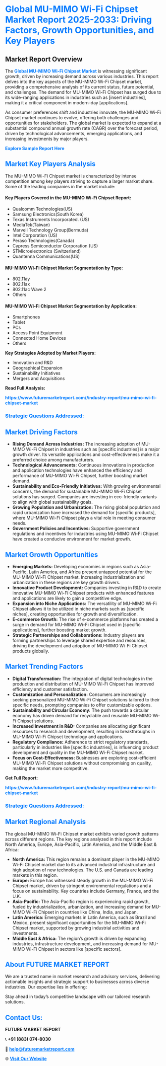 <h1 style="color: #007BFF;">Global MU-MIMO Wi-Fi Chipset Market Report 2025-2033: Driving Factors, Growth Opportunities, and Key Players</h1>

<section id="overview">
<h2>Market Report Overview</h2>
<p>The <a href="https://www.futuremarketreport.com//industry-report/mu-mimo-wi-fi-chipset-market" style="color: #007BFF; text-decoration: none;"><strong>Global MU-MIMO Wi-Fi Chipset Market</strong></a> is witnessing significant growth, driven by increasing demand across various industries. This report delves into the key aspects of the MU-MIMO Wi-Fi Chipset market, providing a comprehensive analysis of its current status, future potential, and challenges. The demand for MU-MIMO Wi-Fi Chipset has surged due to its wide-ranging applications in industries such as [insert industries], making it a critical component in modern-day [applications].</p>
<p>As consumer preferences shift and industries innovate, the MU-MIMO Wi-Fi Chipset market continues to evolve, offering both challenges and opportunities for stakeholders. The global market is expected to expand at a substantial compound annual growth rate (CAGR) over the forecast period, driven by technological advancements, emerging applications, and increasing investments by major players.</p>
</section>

<section id="overview">
<p><a href="https://www.futuremarketreport.com//request-sample/reportId=82351" style="color: #007BFF; text-decoration: none;"><strong>Explore Sample Report Here</strong></a></p>
</section>

<section id="key-players">
<h2 style="color: #007BFF;">Market Key Players Analysis</h2>
<p>The MU-MIMO Wi-Fi Chipset market is characterized by intense competition among key players striving to capture a larger market share. Some of the leading companies in the market include:</p>
<h4>Key Players Covered in the MU-MIMO Wi-Fi Chipset Report:</h4>
<ul><li>Qualcomm Technologies(US)</li><li>Samsung Electronics(South Korea)</li><li>Texas Instruments Incorporated. (US)</li><li>MediaTek(Taiwan)</li><li>Marvell Technology Group(Bermuda)</li><li>Intel Corporation (US)</li><li>Peraso Technologies(Canada)</li><li>Cypress Semiconductor Corporation (US)</li><li>STMicroelectronics (Switzerland)</li><li>Quantenna Communications(US)</li></ul>
<h4>MU-MIMO Wi-Fi Chipset Market Segmentation by Type:</h4>
<ul><li>802.11ay</li><li>802.11ax</li><li>802.11ac Wave 2</li><li>Others</li></ul>

<h4>MU-MIMO Wi-Fi Chipset Market Segmentation by Application:</h4>
<ul><li>Smartphones</li><li>Tablet</li><li>PCs</li><li>Access Point Equipment</li><li>Connected Home Devices</li><li>Others</li></ul>
<p><strong>Key Strategies Adopted by Market Players:</strong></p>
<ul>
<li>Innovation and R&D</li>
<li>Geographical Expansion</li>
<li>Sustainability Initiatives</li>
<li>Mergers and Acquisitions</li>
</ul>
</section>

<section>
<p><strong>Read Full Analysis: </strong></p><a href="https://www.futuremarketreport.com//industry-report/mu-mimo-wi-fi-chipset-market" style="color: #007BFF; text-decoration: none;"><strong>https://www.futuremarketreport.com//industry-report/mu-mimo-wi-fi-chipset-market</strong></a>
<h3 style="color: #007BFF;">Strategic Questions Addressed:</h3>
</section>

<section id="driving-factors">
<h2 style="color: #007BFF;">Market Driving Factors</h2>
<ul>
<li><strong>Rising Demand Across Industries:</strong> The increasing adoption of MU-MIMO Wi-Fi Chipset in industries such as [specific industries] is a major growth driver. Its versatile applications and cost-effectiveness make it a preferred choice among manufacturers.</li>
<li><strong>Technological Advancements:</strong> Continuous innovations in production and application technologies have enhanced the efficiency and performance of MU-MIMO Wi-Fi Chipset, further boosting market demand.</li>
<li><strong>Sustainability and Eco-Friendly Initiatives:</strong> With growing environmental concerns, the demand for sustainable MU-MIMO Wi-Fi Chipset solutions has surged. Companies are investing in eco-friendly variants to align with global sustainability goals.</li>
<li><strong>Growing Population and Urbanization:</strong> The rising global population and rapid urbanization have increased the demand for [specific products], where MU-MIMO Wi-Fi Chipset plays a vital role in meeting consumer needs.</li>
<li><strong>Government Policies and Incentives:</strong> Supportive government regulations and incentives for industries using MU-MIMO Wi-Fi Chipset have created a conducive environment for market growth.</li>
</ul>
</section>

<section id="growth-opportunities">
<h2 style="color: #007BFF;">Market Growth Opportunities</h2>
<ul>
<li><strong>Emerging Markets:</strong> Developing economies in regions such as Asia-Pacific, Latin America, and Africa present untapped potential for the MU-MIMO Wi-Fi Chipset market. Increasing industrialization and urbanization in these regions are key growth drivers.</li>
<li><strong>Innovative Product Development:</strong> Companies investing in R&D to create innovative MU-MIMO Wi-Fi Chipset products with enhanced features and applications are likely to gain a competitive edge.</li>
<li><strong>Expansion into Niche Applications:</strong> The versatility of MU-MIMO Wi-Fi Chipset allows it to be utilized in niche markets such as [specific niches], creating opportunities for growth and diversification.</li>
<li><strong>E-commerce Growth:</strong> The rise of e-commerce platforms has created a surge in demand for MU-MIMO Wi-Fi Chipset used in [specific applications], further boosting market growth.</li>
<li><strong>Strategic Partnerships and Collaborations:</strong> Industry players are forming partnerships to leverage shared expertise and resources, driving the development and adoption of MU-MIMO Wi-Fi Chipset products globally.</li>
</ul>
</section>

<section id="trending-factors">
<h2 style="color: #007BFF;">Market Trending Factors</h2>
<ul>
<li><strong>Digital Transformation:</strong> The integration of digital technologies in the production and distribution of MU-MIMO Wi-Fi Chipset has improved efficiency and customer satisfaction.</li>
<li><strong>Customization and Personalization:</strong> Consumers are increasingly seeking personalized MU-MIMO Wi-Fi Chipset solutions tailored to their specific needs, prompting companies to offer customizable options.</li>
<li><strong>Sustainability and Circular Economy:</strong> The push towards a circular economy has driven demand for recyclable and reusable MU-MIMO Wi-Fi Chipset solutions.</li>
<li><strong>Increased Investment in R&D:</strong> Companies are allocating significant resources to research and development, resulting in breakthroughs in MU-MIMO Wi-Fi Chipset technology and applications.</li>
<li><strong>Regulatory Compliance:</strong> Adherence to strict regulatory standards, particularly in industries like [specific industries], is influencing product development and quality in the MU-MIMO Wi-Fi Chipset market.</li>
<li><strong>Focus on Cost-Effectiveness:</strong> Businesses are exploring cost-efficient MU-MIMO Wi-Fi Chipset solutions without compromising on quality, making the market more competitive.</li>
</ul>
</section>

<section>
<p><strong>Get Full Report: </strong></p><a href="https://www.futuremarketreport.com//industry-report/mu-mimo-wi-fi-chipset-market" style="color: #007BFF; text-decoration: none;"><strong>https://www.futuremarketreport.com//industry-report/mu-mimo-wi-fi-chipset-market</strong></a>
<h3 style="color: #007BFF;">Strategic Questions Addressed:</h3>
</section>


<section id="regional-analysis">
<h2 style="color: #007BFF;">Market Regional Analysis</h2>
<p>The global MU-MIMO Wi-Fi Chipset market exhibits varied growth patterns across different regions. The key regions analyzed in this report include North America, Europe, Asia-Pacific, Latin America, and the Middle East & Africa:</p>
<ul>
<li><strong>North America:</strong> This region remains a dominant player in the MU-MIMO Wi-Fi Chipset market due to its advanced industrial infrastructure and high adoption of new technologies. The U.S. and Canada are leading markets in this region.</li>
<li><strong>Europe:</strong> Europe has witnessed steady growth in the MU-MIMO Wi-Fi Chipset market, driven by stringent environmental regulations and a focus on sustainability. Key countries include Germany, France, and the U.K.</li>
<li><strong>Asia-Pacific:</strong> The Asia-Pacific region is experiencing rapid growth, fueled by industrialization, urbanization, and increasing demand for MU-MIMO Wi-Fi Chipset in countries like China, India, and Japan.</li>
<li><strong>Latin America:</strong> Emerging markets in Latin America, such as Brazil and Mexico, present significant opportunities for the MU-MIMO Wi-Fi Chipset market, supported by growing industrial activities and investments.</li>
<li><strong>Middle East & Africa:</strong> The region’s growth is driven by expanding industries, infrastructure development, and increasing demand for MU-MIMO Wi-Fi Chipset in sectors like [specific sectors].</li>
</ul>
</section>

<footer>
<h2 style="color: #007BFF;">About FUTURE MARKET REPORT</h2>
<p>We are a trusted name in market research and advisory services, delivering actionable insights and strategic support to businesses across diverse industries. Our expertise lies in offering:</p>

<p>Stay ahead in today’s competitive landscape with our tailored research solutions.</p>

<h2 style="color: #007BFF;">Contact Us:</h2>
<p><strong>FUTURE MARKET REPORT</strong></p>
<p>📞 <strong>+91 (883) 074-8030</strong></p>
<p>📧 <strong><a href="mailto:help@futuremarketreport.com" style="color: #007BFF;">help@futuremarketreport.com</a></strong></p>
<p>🌐 <strong><a href="https://www.futuremarketreport.com/" style="color: #007BFF;">Visit Our Website</a></strong></p>
</footer>